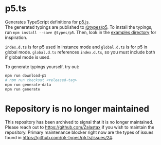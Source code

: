 # p5.ts

Generates TypeScript definitions for [p5.js](http://p5js.org).  
The generated typings are published to [@types/p5](https://www.npmjs.com/package/@types/p5).
To install the typings, run `npm install --save @types/p5`.
Then, look in the [examples directory](./examples) for inspiration.


`index.d.ts` is for p5 used in instance mode and `global.d.ts` is for p5 in global mode. 
`global.d.ts` references `index.d.ts`, so you must include both if global mode is used.

To generate typings yourself, try out:
```sh
npm run download-p5
# npm run checkout <released-tag>
npm run generate-data
npm run generate
```

# Repository is no longer maintained
This repository has been archived to signal that it is no longer maintained.
Please reach out to https://github.com/Zalastax if you wish to maintain the repository.
Primary maintenance blocker right now are the types of issues found in https://github.com/p5-types/p5.ts/issues/24.
